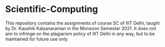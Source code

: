 # Scientific-Computing
This repository contains the assignments of course SC of IIIT Delhi, taught by Dr. Kaushik Kalyanaraman in the Monsoon Semester 2021. It does not aim to infringe on the plagiarism policy of IIIT Delhi in any way, but to be maintained for future use only.
